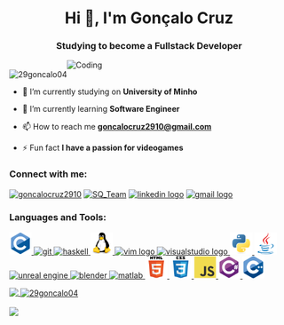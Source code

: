 <h1 align="center">Hi 👋, I'm Gonçalo Cruz</h1>
<h3 align="center">Studying to become a Fullstack Developer</h3>
<img align="right" alt="Coding" width="400" src="https://media.tenor.com/2uyENRmiUt0AAAAC/coding.gif">

<p align="left"> <img src="https://komarev.com/ghpvc/?username=29goncalo04&label=Profile%20views&color=0e75b6&style=flat" alt="29goncalo04" /> </p>

- 🔭 I’m currently studying on **University of Minho**

- 🌱 I’m currently learning **Software Engineer**

- 📫 How to reach me **goncalocruz2910@gmail.com**

- ⚡ Fun fact **I have a passion for videogames**

<h3 align="left">Connect with me:</h3>
<p align="left">
<a href="https://instagram.com/goncalocruz2910" target="blank"><img align="center" src="https://raw.githubusercontent.com/rahuldkjain/github-profile-readme-generator/master/src/images/icons/Social/instagram.svg" alt="goncalocruz2910" height="30" width="40" /></a>
<a href="https://www.youtube.com/@sq_team4394" target="blank"><img align="center" src="https://raw.githubusercontent.com/rahuldkjain/github-profile-readme-generator/master/src/images/icons/Social/youtube.svg" alt="SQ_Team" height="30" width="40" /></a>
<a href="https://www.linkedin.com/in/gon%C3%A7alo-cruz-759978292/" target="blank"><img align="center" src="https://raw.githubusercontent.com/maurodesouza/profile-readme-generator/master/src/assets/icons/social/linkedin/default.svg" alt="linkedin logo" height="30" width="40" /></a>
<a href="https://mail.google.com/mail/u/goncalocruz2910" target="blank"><img align="center" src="https://raw.githubusercontent.com/maurodesouza/profile-readme-generator/master/src/assets/icons/social/gmail/default.svg" alt="gmail logo" height="30" width="40" /></a>


<h3 align="left">Languages and Tools:</h3>
<p align="left"> <a href="https://www.cprogramming.com/" target="_blank" rel="noreferrer"> <img src="https://raw.githubusercontent.com/devicons/devicon/master/icons/c/c-original.svg" alt="c" width="40" height="40"/> </a> <a href="https://git-scm.com/" target="_blank" rel="noreferrer"> <img src="https://www.vectorlogo.zone/logos/git-scm/git-scm-icon.svg" alt="git" width="40" height="40"/> </a> <a href="https://www.haskell.org/" target="_blank" rel="noreferrer"> <img src="https://upload.wikimedia.org/wikipedia/commons/1/1c/Haskell-Logo.svg" alt="haskell" width="40" height="40"/> </a> <a href="https://www.linux.org/" target="_blank" rel="noreferrer"> <img src="https://raw.githubusercontent.com/devicons/devicon/master/icons/linux/linux-original.svg" alt="linux" width="40" height="40"/> <a href="https://www.vim.org//" target="_blank" rel="noreferrer"> <img src="https://cdn.jsdelivr.net/gh/devicons/devicon/icons/vim/vim-original.svg" height="40" alt="vim logo" width="40"/> <a href="https://code.visualstudio.com/" target="_blank" rel="noreferrer"> <img src="https://cdn.jsdelivr.net/gh/devicons/devicon/icons/visualstudio/visualstudio-plain.svg" height="40" alt="visualstudio logo" width="40"/> </a> <a href="https://www.python.org/" target="_blank" rel="noreferrer"> <img src="https://raw.githubusercontent.com/devicons/devicon/master/icons/python/python-original.svg" height="40" alt="python" width="40"/> </a> <a href="https://www.java.com" target="_blank" rel="noreferrer"> <img src="https://raw.githubusercontent.com/devicons/devicon/master/icons/java/java-original.svg" height="40" alt="java" width="40"/> </a> <a href="https://www.unrealengine.com/pt-BR" target="_blank" rel="noreferrer"> <img src="https://raw.githubusercontent.com/kenangundogan/fontisto/036b7eca71aab1bef8e6a0518f7329f13ed62f6b/icons/svg/brand/unreal-engine.svg" height="40" alt="unreal engine" width="40"/> <a href="https://www.blender.org/" target="_blank" rel="noreferrer"> <img src="https://download.blender.org/branding/community/blender_community_badge_white.svg" height="40" alt="blender" width="40"/> <a href="https://matlab.mathworks.com/" target="_blank" rel="noreferrer"> <img src="https://upload.wikimedia.org/wikipedia/commons/2/21/Matlab_Logo.png" height="40" alt="matlab" width="40"/> <a href="https://html.com/" target="_blank" rel="noreferrer"> <img src="https://raw.githubusercontent.com/devicons/devicon/master/icons/html5/html5-original-wordmark.svg" height="40" alt="html" width="40"/> <a href="" target="_blank" rel="noreferrer"> <img src="https://raw.githubusercontent.com/devicons/devicon/master/icons/css3/css3-original-wordmark.svg" height="40" alt="css" width="40"/> <a href="https://www.javascript.com/" target="_blank" rel="noreferrer"> <img src="https://raw.githubusercontent.com/devicons/devicon/master/icons/javascript/javascript-original.svg" height="40" alt="javascript" width="40"/> <a href="https://learn.microsoft.com/en-us/dotnet/csharp/" target="_blank" rel="noreferrer"> <img src="https://raw.githubusercontent.com/devicons/devicon/master/icons/csharp/csharp-original.svg" height="40" alt="c#" width="40"/> <a href="https://isocpp.org/" target="_blank" rel="noreferrer"> <img src="https://raw.githubusercontent.com/devicons/devicon/master/icons/cplusplus/cplusplus-original.svg" height="40" alt="c++" width="40"/> </p>

<p><img align="left" src="https://github-readme-stats.vercel.app/api/top-langs?username=29goncalo04&show_icons=true&locale=en&layout=compact" /></p>

<p>&nbsp;<img align="center" src="https://github-readme-stats.vercel.app/api?username=29goncalo04&show_icons=true&locale=en" alt="29goncalo04" /></p>

<p><img align="center" src="https://github-readme-streak-stats.herokuapp.com/?user=29goncalo04&" /></p>
